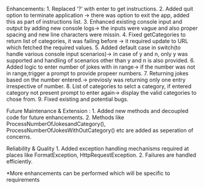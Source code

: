 Enhancements:
	1. Replaced '?' with enter to get instructions.
	2. Added quit option to terminate application -> there was option to exit the app, added this as part of instructions list.
	3. Enhanced existing console input and output by adding new console logs-> the inputs were vague and also proper spacing and new line characters were missin.
	4. Fixed getCategories to return list of categories, it was failing before -> it required update to URL which fetched the required values.
	5. Added default case in switch(to handle various console input scenarios)-> in case of y and n, only y was supported and handling of scenarios other than y and n is also provided.
	6. Added logic to enter number of jokes with in range-> if the number was not in range,trigger a prompt to provide propeer numbers.
	7. Returning jokes based on the number entered.-> previosly was returning only one entry irrespective of number.
	8. List of categories to selct a category, if entered category not present prompt to enter again-> display the valid categories to chose from.
	9. Fixed existing and potential bugs.

Future Maintenance & Extension :
	1. Added new methods and decoupled code for future enhancements.
	2. Methods like ProcessNumberOfJokesandCategory(), ProcessNumberOfJokesWithOutCategory() etc are added as seperation of concerns.

 Reliability & Quality
	1. Added exception handling mechanisms required at places like FormatException, HttpRequestException.
	2. Failures are handled efficiently.

*More enhancements can be performed which will be specific to requirements